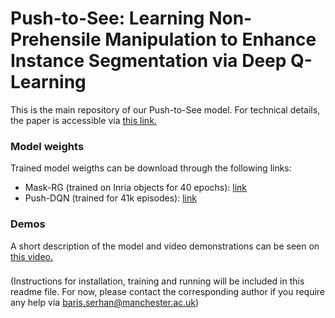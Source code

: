 # Push-to-See: Learning Non-Prehensile Manipulation to Enhance Instance Segmentation via Deep Q-Learning
This is the main repository of our Push-to-See model. For technical details, the paper is accessible via [this link.](https://ieeexplore.ieee.org/document/9811645)

### Model weights
Trained model weigths can be download through the following links:
- Mask-RG (trained on Inria objects for 40 epochs): [link](https://www.dropbox.com/s/mqf7iwmxeti76wx/maskrg_inria_v1_40ep.pth?dl=0)
- Push-DQN (trained for 41k episodes): [link](https://www.dropbox.com/s/96qqmt809gceguj/push_dqn_41k.pth?dl=0)

### Demos

A short description of the model and video demonstrations can be seen on [this video.](https://www.youtube.com/watch?v=CtMaCpACAjU)

###
(Instructions for installation, training and running will be included in this readme file. For now, please contact the corresponding author if you require any help via baris.serhan@manchester.ac.uk)  
